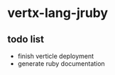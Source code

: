vertx-lang-jruby
========

## todo list

- finish verticle deployment
- generate ruby documentation
